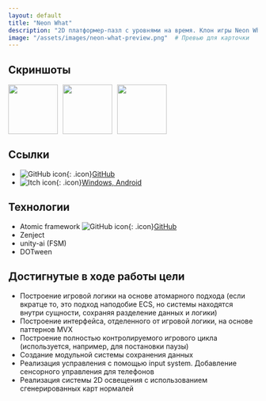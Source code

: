 ```yaml
---
layout: default
title: "Neon What"
description: "2D платформер-пазл с уровнями на время. Клон игры Neon White"
image: "/assets/images/neon-what-preview.png"  # Превью для карточки
---
```



## Скриншоты
<div style="display: flex; gap: 10px;">
    <a href="{{ '/assets/images/neon-what-preview.png' | relative_url }}" target="_blank">
        <img src="{{ '/assets/images/neon-what-preview.png' | relative_url }}" width="100" />
    </a>
    <a href="{{ '/assets/images/neon-what-preview.png' | relative_url }}" target="_blank">
        <img src="{{ '/assets/images/neon-what-preview.png' | relative_url }}" width="100" />
    </a>
    <a href="{{ '/assets/images/neon-what-preview.png' | relative_url }}" target="_blank">
        <img src="{{ '/assets/images/neon-what-preview.png' | relative_url }}" width="100" />
    </a>
</div>

## Ссылки  
- ![GitHub icon](https://github.githubassets.com/favicons/favicon.svg){: .icon}[GitHub](https://github.com/furyohfury/Otus_Homework/tree/Project)
- ![Itch icon](https://static.itch.io/images/itchio-textless-black.svg){: .icon}[Windows, Android](https://furyohfury.itch.io/neon-what)

## Технологии  
- Atomic framework ![GitHub icon](https://github.githubassets.com/favicons/favicon.svg){: .icon}[GitHub](https://github.com/StarKRE22/Atomic)
- Zenject
- unity-ai (FSM)
- DOTween

## Достигнутые в ходе работы цели
- Построение игровой логики на основе атомарного подхода (если вкратце то, это подход наподобие ECS, но системы находятся внутри сущности, сохраняя разделение данных и логики)
- Построение интерфейса, отделенного от игровой логики, на основе паттернов MVX
- Построение полностью контролируемого игрового цикла (используется, например, для постановки паузы)
- Создание модульной системы сохранения данных
- Реализация усправления с помощью input system. Добавление сенсорного управления для телефонов
- Реализация системы 2D освещения с использованием сгенерированных карт нормалей